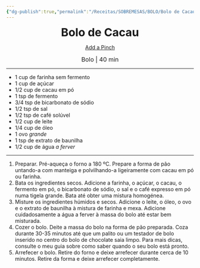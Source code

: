 ```yaml
---
{"dg-publish":true,"permalink":"/Receitas/SOBREMESAS/BOLO/Bolo de Cacau/","title":"Bolo de Cacau","tags":["💚ok"]}
---
```


<div style="text-align: center;"> <span style="font-size: 30px;"><b>Bolo de Cacau</b></span> </div>

<span class="center"> <center> [Add a Pinch](https://addapinch.com/the-best-chocolate-loaf-cake-recipe/) </center></span>

<div style="text-align: center;"> <span style="font-size: 16px;">  Bolo | 40 min </span> </div>

---
- 1 cup de farinha sem fermento
- 1 cup de açúcar
- 1/2 cup de cacau em pó
- 1 tsp de fermento
- 3/4 tsp de bicarbonato de sódio
- 1/2 tsp de sal
- 1/2 tsp de café solúvel
- 1/2 cup de leite
- 1/4 cup de óleo
- 1 ovo *grande*
- 1 tsp de extrato de baunilha
- 1/2 cup de água *a ferver*
---
1. Preparar. Pré-aqueça o forno a 180 ºC. Prepare a forma de pão untando-a com manteiga e polvilhando-a ligeiramente com cacau em pó ou farinha.
2. Bata os ingredientes secos. Adicione a farinha, o açúcar, o cacau, o fermento em pó, o bicarbonato de sódio, o sal e o café expresso em pó numa tigela grande. Bata até obter uma mistura homogénea.
3. Misture os ingredientes húmidos e secos. Adicione o leite, o óleo, o ovo e o extrato de baunilha à mistura de farinha e mexa. Adicione cuidadosamente a água a ferver à massa do bolo até estar bem misturada.
4. Cozer o bolo. Deite a massa do bolo na forma de pão preparada. Coza durante 30-35 minutos até que um palito ou um testador de bolo inserido no centro do bolo de chocolate saia limpo. Para mais dicas, consulte o meu guia sobre como saber quando o seu bolo está pronto.
5. Arrefecer o bolo. Retire do forno e deixe arrefecer durante cerca de 10 minutos. Retire da forma e deixe arrefecer completamente.